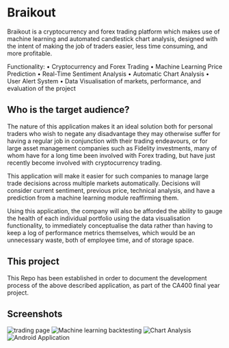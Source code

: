 # Braikout

Braikout is a cryptocurrency and forex trading platform which makes use of machine learning and automated candlestick chart analysis, designed with the intent of making the job of traders easier, less time consuming, and more profitable. 

Functionality:
•	Cryptocurrency and Forex Trading
•	Machine Learning Price Prediction 
•	Real-Time Sentiment Analysis
•	Automatic Chart Analysis
•	User Alert System
•	Data Visualisation of markets, performance, and evaluation of the project

## Who is the target audience?

The nature of this application makes it an ideal solution both for personal traders who wish to negate any disadvantage they may otherwise suffer for having a regular job in conjunction with their trading endeavours, or for large asset management companies such as Fidelity investments, many of whom have for a long time been involved with Forex trading, but have just recently become involved with cryptocurrency trading.

This application will make it easier for such companies to manage large trade decisions across multiple markets automatically. Decisions will consider current sentiment, previous price, technical analysis, and have a prediction from a machine learning module reaffirming them. 

Using this application, the company will also be afforded the ability to gauge the health of each individual portfolio using the data visualisation functionality, to immediately conceptualise the data rather than having to keep a log of performance metrics themselves, which would be an unnecessary waste, both of employee time, and of storage space.

## This project
This Repo has been established in order to document the development process of the above described application, as part of the CA400 final year project. 

## Screenshots
![trading page](http://i65.tinypic.com/okrght.jpg)
![Machine learning backtesting](http://i64.tinypic.com/acbe3k.jpg)
![Chart Analysis](http://i63.tinypic.com/2hweemx.jpg)
![Android Application](http://i64.tinypic.com/2zp15d2.png)
